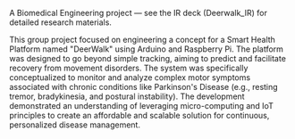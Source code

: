 A Biomedical Engineering project — see the IR deck (Deerwalk_IR) for detailed research materials.

This group project focused on engineering a concept for a Smart Health Platform named "DeerWalk" using Arduino and Raspberry Pi. The platform was designed to go beyond simple tracking, aiming to predict and facilitate recovery from movement disorders. The system was specifically conceptualized to monitor and analyze complex motor symptoms associated with chronic conditions like Parkinson's Disease (e.g., resting tremor, bradykinesia, and postural instability). The development demonstrated an understanding of leveraging micro-computing and IoT principles to create an affordable and scalable solution for continuous, personalized disease management.
